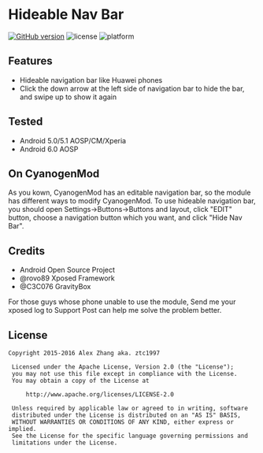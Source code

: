 # Hideable Nav Bar[![GitHub version](https://badge.fury.io/gh/ztc1997%2FHideableNavBar.svg)](https://badge.fury.io/gh/ztc1997%2FHideableNavBar) ![license](http://img.shields.io/badge/license-Apache2-brightgreen.svg) ![platform](http://img.shields.io/badge/platform-Android-blue.svg)## Features* Hideable navigation bar like Huawei phones* Click the down arrow at the left side of navigation bar to hide the bar, and swipe up to show it again## Tested* Android 5.0/5.1 AOSP/CM/Xperia* Android 6.0 AOSP## On CyanogenModAs you kown, CyanogenMod has an editable navigation bar, so the module has different ways to modify CyanogenMod. To use hideable navigation bar, you should open Settings->Buttons->Buttons and layout, click "EDIT" button, choose a navigation button which you want, and click "Hide Nav Bar".## Credits* Android Open Source Project* @rovo89 Xposed Framework* @C3C076 GravityBoxFor those guys whose phone unable to use the module, Send me your xposed log to Support Post can help me solve the problem better.## License```Copyright 2015-2016 Alex Zhang aka. ztc1997 Licensed under the Apache License, Version 2.0 (the "License"); you may not use this file except in compliance with the License. You may obtain a copy of the License at     http://www.apache.org/licenses/LICENSE-2.0 Unless required by applicable law or agreed to in writing, software distributed under the License is distributed on an "AS IS" BASIS, WITHOUT WARRANTIES OR CONDITIONS OF ANY KIND, either express or implied. See the License for the specific language governing permissions and limitations under the License.```